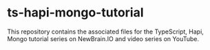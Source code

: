 # ts-hapi-mongo-tutorial
This repository contains the associated files for the TypeScript, Hapi, Mongo tutorial series on NewBrain.IO and video series on YouTube.
